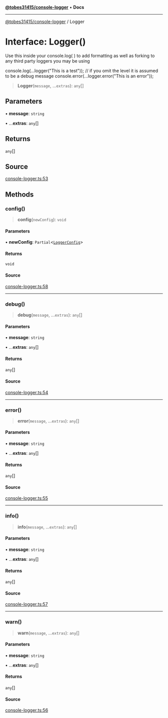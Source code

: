 [**@tobes31415/console-logger**](../README.md) • **Docs**

***

[@tobes31415/console-logger](../globals.md) / Logger

# Interface: Logger()

Use this inside your console.log( ) to add formatting as well as forking to any third party loggers you may be using

console.log(...logger("This is a test")); // if you omit the level it is assumed to be a debug message
console.error(...logger.error("This is an error"));

> **Logger**(`message`, ...`extras`): `any`[]

## Parameters

• **message**: `string`

• ...**extras**: `any`[]

## Returns

`any`[]

## Source

[console-logger.ts:53](https://github.com/tobes31415/console-logger/blob/1e4b4d3093e19c228b2652efee7620e71b7bea77/src/console-logger.ts#L53)

## Methods

### config()

> **config**(`newConfig`): `void`

#### Parameters

• **newConfig**: `Partial`\<[`LoggerConfig`](LoggerConfig.md)\>

#### Returns

`void`

#### Source

[console-logger.ts:58](https://github.com/tobes31415/console-logger/blob/1e4b4d3093e19c228b2652efee7620e71b7bea77/src/console-logger.ts#L58)

***

### debug()

> **debug**(`message`, ...`extras`): `any`[]

#### Parameters

• **message**: `string`

• ...**extras**: `any`[]

#### Returns

`any`[]

#### Source

[console-logger.ts:54](https://github.com/tobes31415/console-logger/blob/1e4b4d3093e19c228b2652efee7620e71b7bea77/src/console-logger.ts#L54)

***

### error()

> **error**(`message`, ...`extras`): `any`[]

#### Parameters

• **message**: `string`

• ...**extras**: `any`[]

#### Returns

`any`[]

#### Source

[console-logger.ts:55](https://github.com/tobes31415/console-logger/blob/1e4b4d3093e19c228b2652efee7620e71b7bea77/src/console-logger.ts#L55)

***

### info()

> **info**(`message`, ...`extras`): `any`[]

#### Parameters

• **message**: `string`

• ...**extras**: `any`[]

#### Returns

`any`[]

#### Source

[console-logger.ts:57](https://github.com/tobes31415/console-logger/blob/1e4b4d3093e19c228b2652efee7620e71b7bea77/src/console-logger.ts#L57)

***

### warn()

> **warn**(`message`, ...`extras`): `any`[]

#### Parameters

• **message**: `string`

• ...**extras**: `any`[]

#### Returns

`any`[]

#### Source

[console-logger.ts:56](https://github.com/tobes31415/console-logger/blob/1e4b4d3093e19c228b2652efee7620e71b7bea77/src/console-logger.ts#L56)
